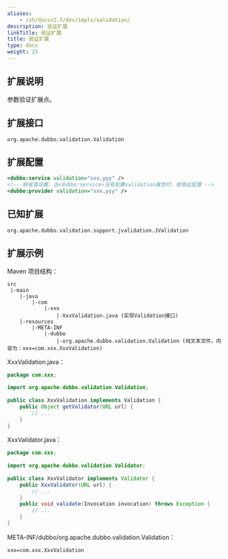 ```yaml
---
aliases:
    - /zh/docsv2.7/dev/impls/validation/
description: 验证扩展
linkTitle: 验证扩展
title: 验证扩展
type: docs
weight: 25
---
```




## 扩展说明

参数验证扩展点。

## 扩展接口

`org.apache.dubbo.validation.Validation`

## 扩展配置

```xml
<dubbo:service validation="xxx,yyy" />
<!-- 缺省值设置，当<dubbo:service>没有配置validation属性时，使用此配置 -->
<dubbo:provider validation="xxx,yyy" />
```

## 已知扩展

`org.apache.dubbo.validation.support.jvalidation.JValidation`

## 扩展示例

Maven 项目结构：

```
src
 |-main
    |-java
        |-com
            |-xxx
                |-XxxValidation.java (实现Validation接口)
    |-resources
        |-META-INF
            |-dubbo
                |-org.apache.dubbo.validation.Validation (纯文本文件，内容为：xxx=com.xxx.XxxValidation)
```

XxxValidation.java：

```java
package com.xxx;
 
import org.apache.dubbo.validation.Validation;
 
public class XxxValidation implements Validation {
    public Object getValidator(URL url) {
        // ...
    }
}
```

XxxValidator.java：

```java
package com.xxx;
 
import org.apache.dubbo.validation.Validator;
 
public class XxxValidator implements Validator {
    public XxxValidator(URL url) {
        // ...
    }
    public void validate(Invocation invocation) throws Exception {
        // ...
    }
}
```

META-INF/dubbo/org.apache.dubbo.validation.Validation：

```properties
xxx=com.xxx.XxxValidation
```